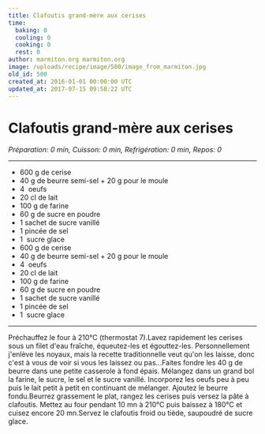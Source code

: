 ```yaml
---
title: Clafoutis grand-mère aux cerises
time:
  baking: 0
  cooling: 0
  cooking: 0
  rest: 0
author: marmiton.org marmiton.org
image: /uploads/recipe/image/500/image_from_marmiton.jpg
old_id: 500
created_at: 2016-01-01 00:00:00 UTC
updated_at: 2017-07-15 09:58:22 UTC
---
```


# Clafoutis grand-mère aux cerises

*Préparation: 0 min, Cuisson: 0 min, Refrigération: 0 min, Repos: 0*

---

- 600 g de cerise
- 40 g de beurre semi-sel + 20 g pour le moule
- 4  oeufs
- 20 cl de lait
- 100 g de farine
- 60 g de sucre en poudre
- 1 sachet de sucre vanillé
- 1 pincée de sel
- 1  sucre glace
- 600 g de cerise
- 40 g de beurre semi-sel + 20 g pour le moule
- 4  oeufs
- 20 cl de lait
- 100 g de farine
- 60 g de sucre en poudre
- 1 sachet de sucre vanillé
- 1 pincée de sel
- 1  sucre glace

---

Préchauffez le four à 210°C (thermostat 7).Lavez rapidement les cerises sous un filet d'eau fraîche, équeutez-les et égouttez-les. Personnellement j'enlève les noyaux, mais la recette traditionnelle veut qu'on les laisse, donc c'est à vous de voir si vous les laissez ou pas...Faites fondre les 40 g de beurre dans une petite casserole à fond épais. Mélangez dans un grand bol la farine, le sucre, le sel et le sucre vanillé. Incorporez les oeufs peu à peu puis le lait petit à petit en continuant de mélanger. Ajoutez le beurre fondu.Beurrez grassement le plat, rangez les cerises puis versez la pâte à clafoutis. Mettez au four pendant 10 mn à 210°C puis baissez à 180°C et cuisez encore 20 mn.Servez le clafoutis froid ou tiède, saupoudré de sucre glace.
